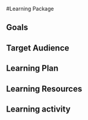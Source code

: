 #Learning Package


## Goals

## Target Audience

## Learning Plan

## Learning Resources

## Learning activity
